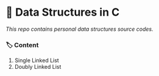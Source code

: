 # :dna: Data Structures in C

_This repo contains personal data structures source codes._

### :label: Content
1. Single Linked List
2. Doubly Linked List

